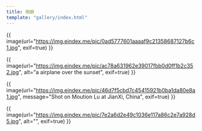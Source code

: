 ```yaml
---
title: 相册
template: "gallery/index.html"
---
```



{{ image(url="https://img.eindex.me/pic/0ad5777601aaaaf9c21358687127b6c1.jpg", exif=true) }}

{{ image(url="https://img.eindex.me/pic/ac78a631962e39017fbb0d0ff1b2c352.jpg", alt="a airplane over the sunset", exif=true) }}

{{ image(url="https://img.eindex.me/pic/46d7f5cbd7c45415921b0ba1da80e8a1.jpg", message="Shot on Moution Lu at JianXi, China", exif=true) }}

{{ image(url="https://img.eindex.me/pic/7e2a6d2e49c1036e117a86c2e7a928d5.jpg", alt="", exif=true) }}